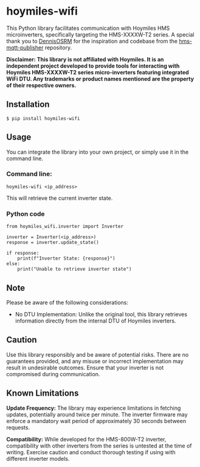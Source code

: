 # hoymiles-wifi


This Python library facilitates communication with Hoymiles HMS microinverters, specifically targeting the HMS-XXXXW-T2 series. A special thank you to [DennisOSRM](https://github.com/DennisOSRM) for the inspiration and codebase from the [hms-mqtt-publisher](https://github.com/DennisOSRM/hms-mqtt-publisher) repository.

**Disclaimer: This library is not affiliated with Hoymiles. It is an independent project developed to provide tools for interacting with Hoymiles HMS-XXXXW-T2 series micro-inverters featuring integrated WiFi DTU. Any trademarks or product names mentioned are the property of their respective owners.**


## Installation

```
$ pip install hoymiles-wifi
```

## Usage

You can integrate the library into your own project, or simply use it in the command line.

### Command line:

```
hoymiles-wifi <ip_address>
```

This will retrieve the current inverter state.

### Python code

```
from hoymiles_wifi.inverter import Inverter

inverter = Inverter(<ip_address>)
response = inverter.update_state()

if response:
    print(f"Inverter State: {response}")
else:
    print("Unable to retrieve inverter state")
```

## Note

Please be aware of the following considerations:

 - No DTU Implementation: Unlike the original tool, this library
   retrieves information directly from the internal DTU of Hoymiles
   inverters.

## Caution

Use this library responsibly and be aware of potential risks. There are no guarantees provided, and any misuse or incorrect implementation may result in undesirable outcomes. Ensure that your inverter is not compromised during communication.

  
## Known Limitations

**Update Frequency:** The library may experience limitations in fetching updates, potentially around twice per minute. The inverter firmware may enforce a mandatory wait period of approximately 30 seconds between requests.

**Compatibility:** While developed for the HMS-800W-T2 inverter, compatibility with other inverters from the series is untested at the time of writing. Exercise caution and conduct thorough testing if using with different inverter models.
